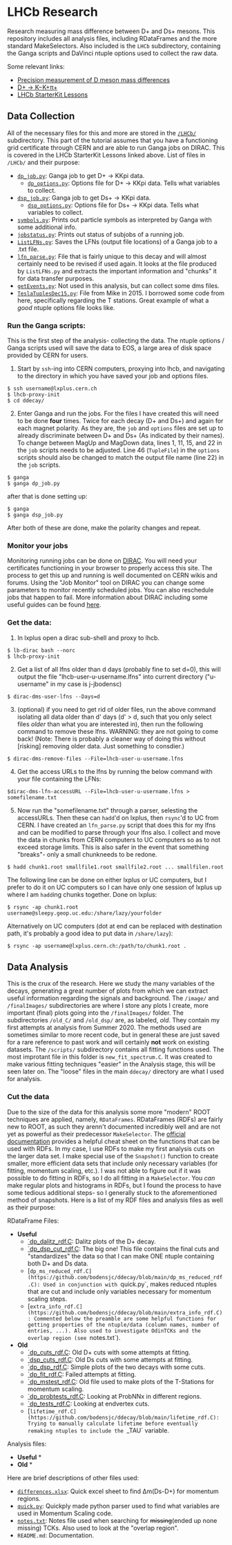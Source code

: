# LHCb Research
Research measuring mass difference between D+ and Ds+ mesons. This repository includes all analysis files, including RDataFrames and the more standard MakeSelectors. Also included is the `LHCb` subdirectory, containing the Ganga scripts and DaVinci ntuple options used to collect the raw data.

Some relevant links: 
 * [Precision measurement of D meson mass differences](https://arxiv.org/pdf/1304.6865.pdf "d meson mass differences")
 * [D+ → K−K+π+](https://arxiv.org/pdf/hep-ex/0501075.pdf "D -> KKpi")
 * [LHCb StarterKit Lessons](https://lhcb.github.io/starterkit-lessons/ "lhcb starterkit")


## Data Collection
All of the necessary files for this and more are stored in the [`/LHCb/`](https://github.com/bodensjc/ddecay/tree/main/LHCb) subdirectory. This part of the tutorial assumes that you have a functioning grid certificate through CERN and are able to run Ganga jobs on DIRAC. This is covered in the LHCb StarterKit Lessons linked above. 
List of files in `/LHCb/` and their purpose:
 * [`dp_job.py`](https://github.com/bodensjc/ddecay/blob/main/LHCb/dp_job.py): Ganga job to get D+ -> KKpi data.
   * [`dp_options.py`](https://github.com/bodensjc/ddecay/blob/main/LHCb/dp_options.py): Options file for D+ -> KKpi data. Tells what variables to collect.
 * [`dsp_job.py`](https://github.com/bodensjc/ddecay/blob/main/LHCb/dsp_job.py): Ganga job to get Ds+ -> KKpi data.
   * [`dsp_options.py`](https://github.com/bodensjc/ddecay/blob/main/LHCb/dsp_options.py): Options file for Ds+ -> KKpi data. Tells what variables to collect.
* [`symbols.py`](https://github.com/bodensjc/ddecay/blob/main/LHCb/symbols.py): Prints out particle symbols as interpreted by Ganga with some additional info.
* [`jobstatus.py`](https://github.com/bodensjc/ddecay/blob/main/LHCb/jobstatus.py): Prints out status of subjobs of a running job.
* [`ListLFNs.py`](https://github.com/bodensjc/ddecay/blob/main/LHCb/ListLFNs.py): Saves the LFNs (output file locations) of a Ganga job to a .txt file.
* [`lfn_parse.py`](https://github.com/bodensjc/ddecay/blob/main/LHCb/lfn_parse.py): File that is fairly unique to this decay and will almost certainly need to be revised if used again. It looks at the file produced by `ListLFNs.py` and extracts the important information and "chunks" it for data transfer purposes.
* [`getEvents.py`](https://github.com/bodensjc/ddecay/blob/main/LHCb/getEvents.py): Not used in this analysis, but can collect some dms files.
* [`TeslaTuplesDec15.py`](https://github.com/bodensjc/ddecay/blob/main/LHCb/TeslaTuplesDec15.py): File from Mike in 2015. I borrowed some code from here, specifically regarding the T stations. Great example of what a _good_ ntuple options file looks like.



### Run the Ganga scripts:
This is the first step of the analysis- collecting the data. The ntuple options / Ganga scripts used will save the data to EOS, a large area of disk space provided by CERN for users. 
1. Start by `ssh`-ing into CERN computers, proxying into lhcb, and navigating to the directory in which you have saved your job and options files.
```
$ ssh username@lxplus.cern.ch
$ lhcb-proxy-init
$ cd ddecay/
```
2. Enter Ganga and run the jobs. For the files I have created this will need to be done **four** times. Twice for each decay (D+ and Ds+) and again for each magnet polarity. As they are, the `job` and `options` files are set up to already discriminate between D+ and Ds+ (As indicated by their names). To change between MagUp and MagDown data, lines 1, 11, 15, and 22 in the `job` scripts needs to be adjusted. Line 46 (`TupleFile`) in the `options` scripts should also be changed to match the output file name (line 22) in the `job` scripts.
```
$ ganga
$ ganga dp_job.py
```
after that is done setting up:
```
$ ganga
$ ganga dsp_job.py
```
After both of these are done, make the polarity changes and repeat.


### Monitor your jobs
Monitoring running jobs can be done on [DIRAC](https://lhcb-portal-dirac.cern.ch/DIRAC/). You will need your certificates functioning in your browser to properly access this site. The process to get this up and running is well documented on CERN wikis and forums. Using the "Job Monitor" tool on DIRAC you can change some parameters to monitor recently scheduled jobs. You can also reschedule jobs that happen to fail. More information about DIRAC including some useful guides can be found [here](http://diracgrid.org/).


### Get the data:
1. In lxplus open a dirac sub-shell and proxy to lhcb.
```
$ lb-dirac bash --norc 
$ lhcb-proxy-init
```
2. Get a list of all lfns older than d days (probably fine to set d=0), this will output the file "lhcb-user-u-username.lfns" into current directory ("u-username" in my case is j-jbodensc)
```
$ dirac-dms-user-lfns --Days=d
```
3. (optional) if you need to get rid of older files, run the above command isolating all data older than d' days (d' > d, such that you only select files _older_ than what you are interested in), then run the following command to remove these lfns. WARNING: they are not going to come back! (Note: There is probably a cleaner way of doing this without [risking] removing older data. Just something to consdier.)
```
$ dirac-dms-remove-files --File=lhcb-user-u-username.lfns
```
4. Get the access URLs to the lfns by running the below command with your file containing the LFNs:
```
$dirac-dms-lfn-accessURL --File=lhcb-user-u-username.lfns > somefilename.txt 
```
5. Now run the "somefilename.txt" through a parser, selesting the accessURLs. Then these can `hadd`'d on lxplus, then `rsync`'d to UC from CERN. I have created an `lfn_parse.py` script that does this for my lfns and can be modified to parse through your lfns also. I collect and move the data in chunks from CERN computers to UC computers so as to not exceed storage limits. This is also safer in the event that something "breaks"- only a small chunkneeds to be redone.
```
$ hadd chunk1.root smallfile1.root smallfile2.root ... smallfilen.root
```
The following line can be done on either lxplus or UC computers, but I prefer to do it on UC computers so I can have only one session of lxplus up where I am `hadd`ing chunks together. Done on lxplus:
```
$ rsync -ap chunk1.root username@sleepy.geop.uc.edu:/share/lazy/yourfolder
```
Alternatively on UC computers (dot at end can be replaced with destination path, it's probably a good idea to put data in `/share/lazy`):
```
$ rsync -ap username@lxplus.cern.ch:/path/to/chunk1.root .
```

## Data Analysis
This is the crux of the research. Here we study the many variables of the decays, generating a great number of plots from which we can extract useful information regarding the signals and background.  The `/image/` and `/finalImages/` subdirectories are where I store any plots I create, more important (final) plots going into the `/finalImages/` folder. The subdirectories `/old_C/` and `/old_dsp/` are, as labeled, _old_. They contain my first attempts at analysis from Summer 2020. The methods used are sometimes similar to more recent code, but in general these are just saved for a rare reference to past work and will certainly **not** work on existing datasets. The `/scripts/` subdirectory contains all fitting functions used. The most improtant file in this folder is `new_fit_spectrum.C`. It was created to make various fitting techniques "easier" in the Analysis stage, this will be seen later on. The "loose" files in the main `ddecay/` directory are what I used for analysis. 
### Cut the data
Due to the size of the data for this analysis some more "modern" ROOT techniques are applied, namely, `RDataFrames`. RDataFrames (RDFs) are fairly new to ROOT, as such they arenn't documented incredibly well and are not yet as powerful as their predecessor `MakeSelector`. The [official documentation](https://root.cern/doc/master/classROOT_1_1RDataFrame.html) provides a helpful cheat sheet on the functions that can be used with RDFs. In my case, I use RDFs to make my first analysis cuts on the larger data set. I make special use of the `Snapshot()` function to create smaller, more efficient data sets that include only necessary variables (for fitting, momentum scaling, etc.). I was not able to figure out if it was possible to do fitting in RDFs, so I do all fitting in a `MakeSelector`. You _can_ make regular plots and histograms in RDFs, but I found the process to have some tedious additional steps- so I generally stuck to the aforementioned method of snapshots. Here is a list of my RDF files and analysis files as well as their purpose:

RDataFrame Files:
 * **Useful**
   * [`dp_dalitz_rdf.C](https://github.com/bodensjc/ddecay/blob/main/dp_dalitz_rdf.C): Dalitz plots of the D+ decay.
   * [`dp_dsp_cut_rdf.C](https://github.com/bodensjc/ddecay/blob/main/dp_dsp_cut_rdf.C): The big one! This file contains the final cuts and "standardizes" the data so that I can make ONE ntuple containing both D+ and Ds data.
   * [`dp_ms_reduced_rdf.C](https://github.com/bodensjc/ddecay/blob/main/dp_ms_reduced_rdf.C): Used in conjunction with `quick.py`, makes reduced ntuples that are cut and include only variables necessary for momentum scaling steps.
   * [`extra_info_rdf.C](https://github.com/bodensjc/ddecay/blob/main/extra_info_rdf.C): Commented below the preamble are some helpful functions for getting properties of the ntuple/data (column names, number of entries, ...). Also used to investigate OdinTCKs and the overlap region (see `notes.txt`).
 * **Old**
   * [`dp_cuts_rdf.C](https://github.com/bodensjc/ddecay/blob/main/dp_cuts_rdf.C): Old D+ cuts with some attempts at fitting.
   * [`dsp_cuts_rdf.C](https://github.com/bodensjc/ddecay/blob/main/dsp_cuts_rdf.C): Old Ds cuts with some attempts at fitting.
   * [`dp_dsp_rdf.C](https://github.com/bodensjc/ddecay/blob/main/dp_dsp_rdf.C): Simple plots of the two decays with some cuts.
   * [`dp_fit_rdf.C](https://github.com/bodensjc/ddecay/blob/main/dp_fit_rdf.C): Failed attempts at fitting.
   * [`dp_mstest_rdf.C](https://github.com/bodensjc/ddecay/blob/main/dp_mstest_rdf.C): Old file used to make plots of the T-Stations for momentum scaling.
   * [`dp_probtests_rdf.C](https://github.com/bodensjc/ddecay/blob/main/dp_probtests_rdf.C): Looking at ProbNNx in different regions.
   * [`dp_tests_rdf.C](https://github.com/bodensjc/ddecay/blob/main/dp_tests_rdf.C): Looking at endvertex cuts.
   * [`lifetime_rdf.C](https://github.com/bodensjc/ddecay/blob/main/lifetime_rdf.C): Trying to manually calculate lifetime before eventually remaking ntuples to include the `_TAU` variable.

Analysis files:
 * **Useful**
   * 
 * **Old**
   * 






Here are brief descriptions of other files used:
 * [`differences.xlsx`](https://github.com/bodensjc/ddecay/blob/main/differences.xlsx): Quick excel sheet to find Δm(Ds-D+) for momentum regions.
 * [`quick.py`](https://github.com/bodensjc/ddecay/blob/main/quick.py): Quickply made python parser used to find what variables are used in Momentum Scaling code.
 * [`notes.txt`](https://github.com/bodensjc/ddecay/blob/main/notes.txt): Notes file used when searching for ~~missing~~(ended up none missing) TCKs. Also used to look at the "overlap region".
 * `README.md`: Documentation.
